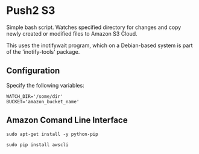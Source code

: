 Push2 S3
==========

Simple bash script.
Watches specified directory for changes and copy newly created
or modified files to Amazon S3 Cloud.

This uses the inotifywait program, which on a Debian-based system is
part of the 'inotify-tools' package.

## Configuration ##
Specify the following variables:
```
WATCH_DIR='/some/dir'
BUCKET='amazon_bucket_name'
```
  
## Amazon Comand Line Interface ##
```sudo apt-get install -y python-pip```

```sudo pip install awscli```
